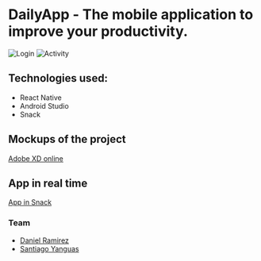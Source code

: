 # DailyApp - The mobile application to improve your productivity.

![Login](https://i.imgur.com/D9Xqhrd.png)
![Activity](https://i.imgur.com/pRJzr2o.png)

## Technologies used:

- React Native
- Android Studio
- Snack

## Mockups of the project

[Adobe XD online](https://xd.adobe.com/view/815daa44-521e-4be0-6d62-328cdcaa6916-f76c/?fullscreen&hints=off)

## App in real time

[App in Snack](https://snack.expo.io/@toqyang/dailyapp)

### Team

- [Daniel Ramirez](https://xd.adobe.com/view/815daa44-521e-4be0-6d62-328cdcaa6916-f76c/?fullscreen&hints=off)
- [Santiago Yanguas](https://xd.adobe.com/view/815daa44-521e-4be0-6d62-328cdcaa6916-f76c/?fullscreen&hints=off)
